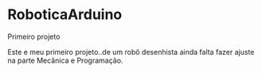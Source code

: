 # RoboticaArduino
Primeiro projeto


Este e meu primeiro projeto..de um robô desenhista
ainda falta fazer ajuste na parte Mecânica e Programação.
